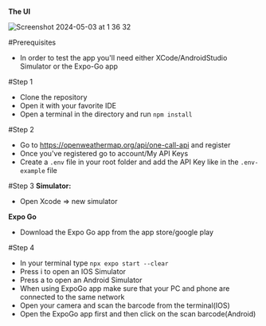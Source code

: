 **The UI**

![Screenshot 2024-05-03 at 1 36 32](https://github.com/kolevkaloyan-work/Weather-App/assets/132902965/53d6bc61-ce55-48ef-8cc7-1f2a0965ce4f)

#Prerequisites
- In order to test the app you'll need either XCode/AndroidStudio Simulator or the Expo-Go app

#Step 1
- Clone the repository
- Open it with your favorite IDE
- Open a terminal in the directory and run ```npm install```

#Step 2
- Go to https://openweathermap.org/api/one-call-api and register
- Once you've registered go to account/My API Keys
- Create a ```.env``` file in your root folder and add the API Key like in the ```.env-example``` file

#Step 3
**Simulator:**
- Open Xcode => new simulator

**Expo Go**
- Download the Expo Go app from the app store/google play

#Step 4
- In your terminal type ```npx expo start --clear```
- Press i to open an IOS Simulator
- Press a to open an Android Simulator
- When using ExpoGo app make sure that your PC and phone are connected to the same network
- Open your camera and scan the barcode from the terminal(IOS)
- Open the ExpoGo app first and then click on the scan barcode(Android)
